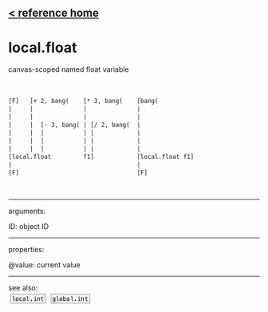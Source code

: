 [< reference home](ceammc_lib.html)
---

# local.float


canvas-scoped named float variable

```


[F]   [+ 2, bang(    [* 3, bang(    [bang(
|     |              |              |
|     |              |              |
|     |  [- 3, bang( | [/ 2, bang(  |
|     |  |           | |            |
|     |  |           | |            |
|     |  |           | |            |
[local.float         f1]            [local.float f1]
|                                   |
[F]                                 [F]

            
```

---
arguments:

ID: object ID<br>

---
properties:

@value: current
            value<br>

---
see also:<br>
[![local.int](img/object_local.int.png)](local.int.html)
[![global.int](img/object_global.int.png)](global.int.html)
